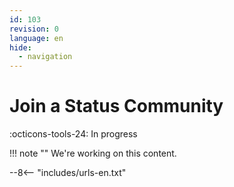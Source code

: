 ```yaml
---
id: 103
revision: 0
language: en
hide:
  - navigation
---
```


# Join a Status Community

 :octicons-tools-24: In progress

!!! note ""
     We're working on this content.

--8<-- "includes/urls-en.txt"
